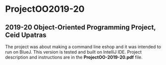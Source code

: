 # ProjectOO2019-20
## 2019-20 Object-Oriented Programming Project, Ceid Upatras
The project was about making a command line eshop and it was intended to run on BlueJ. This version is tested and built on IntelliJ IDE. Project description and instructions are in the __ProjectOO-2019-20.pdf__ file.
